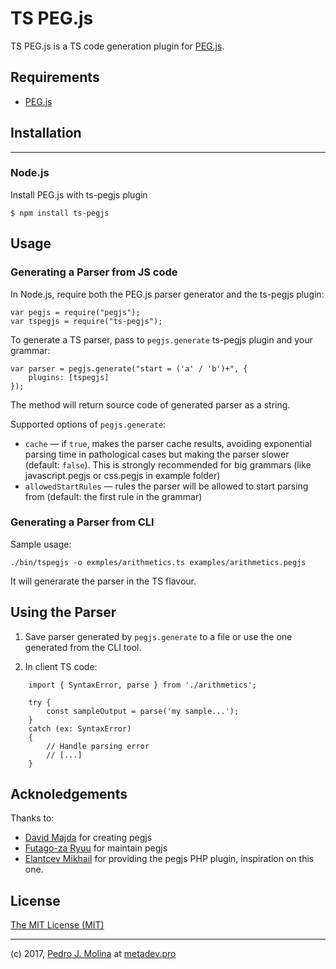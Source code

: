 # TS PEG.js

TS PEG.js is a TS code generation plugin for [PEG.js](https://pegjs.org).

## Requirements

* [PEG.js](https://pegjs.org)

## Installation
------------

### Node.js

Install PEG.js with ts-pegjs plugin

    $ npm install ts-pegjs

Usage
-----

### Generating a Parser from JS code

In Node.js, require both the PEG.js parser generator and the ts-pegjs plugin:

    var pegjs = require("pegjs");
    var tspegjs = require("ts-pegjs");

To generate a TS parser, pass to `pegjs.generate` ts-pegjs plugin and your grammar:

    var parser = pegjs.generate("start = ('a' / 'b')+", {
        plugins: [tspegjs]
    });

The method will return source code of generated parser as a string. 

Supported options of `pegjs.generate`:

  * `cache` — if `true`, makes the parser cache results, avoiding exponential
    parsing time in pathological cases but making the parser slower (default:
    `false`). This is strongly recommended for big grammars
    (like javascript.pegjs or css.pegjs in example folder)
  * `allowedStartRules` — rules the parser will be allowed to start parsing from
    (default: the first rule in the grammar)

### Generating a Parser from CLI

Sample usage:

```
./bin/tspegjs -o exmples/arithmetics.ts examples/arithmetics.pegjs
```

It will generarate the parser in the TS flavour.


Using the Parser
----------------

1) Save parser generated by `pegjs.generate` to a file or use the one generated from the CLI tool.

2) In client TS code:

```
    import { SyntaxError, parse } from './arithmetics';

    try {
        const sampleOutput = parse('my sample...');
    }
    catch (ex: SyntaxError)
    {
        // Handle parsing error
        // [...]
    }
```

Acknoledgements
---------------

Thanks to:

- [David Majda](https://github.com/dmajda) for creating pegjs
- [Futago-za Ryuu](https://github.com/futagoza) for maintain pegjs
- [Elantcev Mikhail](https://github.com/Nordth) for providing the pegjs PHP plugin, inspiration on this one.


License
-------

[The MIT License (MIT)](http://opensource.org/licenses/MIT)


-----
(c) 2017, [Pedro J. Molina](https://github.com/pjmolina) at [metadev.pro](https://metadev.pro)